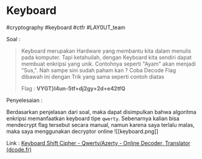 # Keyboard
#cryptography #keyboard #ctfr #LAY0UT_team 

Soal :

> Keyboard merupakan Hardware yang membantu kita dalam menulis pada komputer. Tapi ketahuilah, dengan Keyboard kita sendiri dapat membuat enkripsi yang unik. Contohnya seperti "Ayam" akan menjadi "Sus,". Nah sampe sini sudah paham kan ? Coba Decode Flag dibawah ini dengan Trik yang sama seperti contoh diatas  
> 
> Flag : **VYGT}l4un-5tf+dj2gy+2d+e42tfQ**


Penyelesaian :

Berdasarkan penjelasan dari soal, maka dapat disimpulkan bahwa algoritma enkripsi memanfaatkan keyboard tipe `qwerty`. Sebenarnya kalian bisa mendecrypt flag tersebut secara manual, namun karena saya terlalu malas, maka saya menggunakan decryptor online
![[keyboard.png]]

Link : [Keyboard Shift Cipher - Qwerty/Azerty - Online Decoder, Translator (dcode.fr)](https://www.dcode.fr/keyboard-shift-cipher)